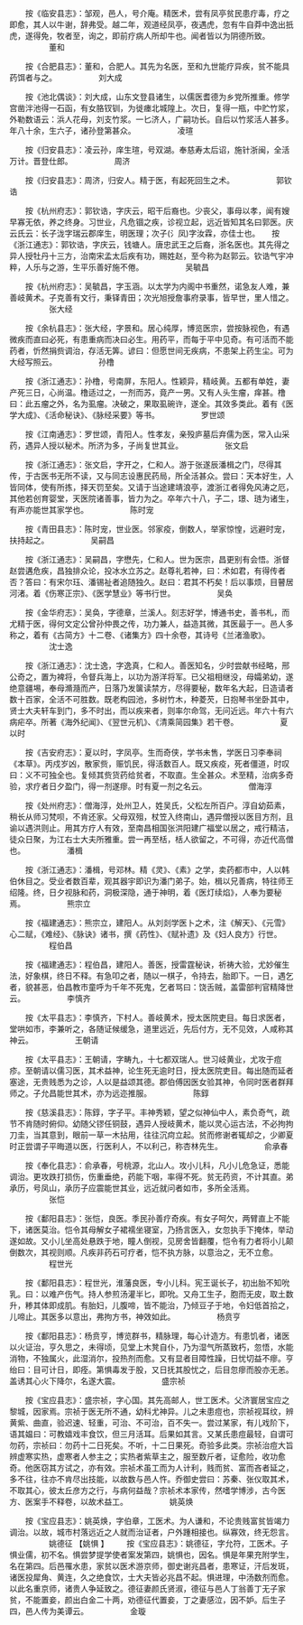 <!-- { "loadSidebar": true } -->
　　按《临安县志》：邹观，邑人，号介庵。精医术，尝有凤亭贫民患疔毒，疗之即愈，其人以牛谢，辞弗受。越二年，观道经凤亭，夜遇虎，忽有牛自莽中逸出扺虎，遂得免，牧者至，询之，即前疗病人所却牛也。闻者皆以为阴德所致。
　　　　　董和

　　按《合肥县志》：董和，合肥人。其先为名医，至和九世能疗异疾，贫不能具药饵者与之。
　　　　　刘大成

　　按《池北偶谈》：刘大成，山东文登县诸生，以儒医耆德为乡党所推重。修学宫凿泮池得一石函，有女胳钗钏，为徙瘗北城隍上。次日，复得一瓶，中贮竹浆，外勒数语云：浜人花母，刘支竹浆。一匕济人，广嗣功长。自后以竹浆活人甚多。年八十余，生六子，诸孙登第甚众。
　　　　　凌瑄

　　按《归安县志》：凌云孙，庠生瑄，号双湖。奉慈寿太后诏，施针浙闽，全活万计。晋登仕郎。
　　　　　周济

　　按《归安县志》：周济，归安人。精于医，有起死回生之术。
　　　　　郭钦诰

　　按《杭州府志》：郭钦诰，字庆云，昭干后裔也。少丧父，事母以孝，闻有嫂早寡无依，养之终身。习世业，凡危锢之疾，诊视立起，远近皆知其名曰郭医。庆云氏云：长子泷字瑞云郡庠生，明医理；次子(氵凤)字汝霖，亦佳士也。　　按《浙江通志》：郭钦诰，字庆云，钱塘人。唐忠武王之后裔，浙名医也。其先得之异人授牡丹十三方，治南宋孟太后疾有功，赐姓赵，至今称为赵郭云。钦诰气宇冲粹，人乐与之游，生平乐善好施不倦。
　　　　　吴毓昌

　　按《杭州府志》：吴毓昌，字玉涵。以太学为内阁中书重然，诺急友人难，兼善岐黄术。子克善有文行，秉铎青田；次光旭授詹事府录事，皆早世，里人惜之。
　　　　　张大经

　　按《余杭县志》：张大经，字景和。居心纯厚，博览医宗，尝按脉视色，有遇微疾而直曰必死，有患重病而决曰必生。用药平，而每于平中见奇。有可活而不能药者，忻然捐赀调治，存活无筭。谚曰：但愿世间无疾病，不患架上药生尘。可为大经写照云。
　　　　　孙橹

　　按《浙江通志》：孙橹，号南屏，东阳人。性颖异，精岐黄。五都有单姓，妻产死三日，心尚温。橹适过之，一剂而苏，竟产一男。又有人头生瘤，痒甚。橹曰：此五瘤之外，名为虱瘤。决破之，果取虱碗许，遂全。其效多类此。着有《医学大成》、《活命秘诀》、《脉经采要》等书。
　　　　　罗世颂

　　按《江南通志》：罗世颂，青阳人。性孝友，亲殁庐墓后弃儒为医，常入山采药，遇异人授以秘术。所济为多，子尚复世其业。
　　　　　张文启

　　按《浙江通志》：张文启，字开之，仁和人。游于张遂辰潘楫之门，尽得其传，于古医书无所不读，又与同志设惠民药局，所全活甚众。尝曰：天本好生，人皆同体，使有所拣，择天罚至矣。又请于当途建靖浪亭，渡浙江者得免风涛之厄，其他若创育婴堂，天医院诸善事，皆力为之。卒年六十八，子二，璟、琏为诸生，有声亦能世其家学也。
　　　　　陈时宠

　　按《青田县志》：陈时宠，世业医。邻家疫，倒数人，举家惊惶，远避时宠，扶持起之。
　　　　　吴嗣昌

　　按《浙江通志》：吴嗣昌，字懋先，仁和人。世为医宗，昌更别有会悟。浙督赵尝遘危疾，昌独排众论，投冰水立苏之。赵尊礼若神，曰：术如君，有得传者否？答曰：有宋尔珏、潘锡祉者追随独久。赵曰：君其不朽矣！后以事烦，目瞽居河渚。着《伤寒正宗》、《医学慧业》等书行世。
　　　　　吴奂

　　按《金华府志》：吴奂，字德章，兰溪人。刻志好学，博通书史，善书札，而尤精于医，得何文定公曾孙仲畏之传，功力兼人，益造其微，其医最于一。邑人多称之，着有《古简方》十二卷、《诸集方》四十余卷，其诗号《兰渚渔歌》。
　　　　　沈士逸

　　按《浙江通志》：沈士逸，字逸真，仁和人。善医知名，少时尝献书经略，邢公奇之，置为裨将，令督兵海上，以功为游洋将军。已父祖相继没，母孀弟幼，遂绝意疆埸，奉母滫瀡而产，日落乃发箧读禁方，尽得要秘，数年名大起，日造请者数十百家，全活不可胜数。既老构园池，多树竹木，种菱芡，日抱琴书坐卧其中，贤士大夫轩车到门，多不时出，而以疾来者，则率尔命驾，无问近远。年六十有六病疟卒。所著《海外纪闻》、《翌世元机》、《清乘简园集》若干卷。
　　　　　夏以时

　　按《吉安府志》：夏以时，字凤亭。生而奇侠，学书未售，学医日习李奉祠《本草》。丙戍岁凶，散家赀，赈饥民，得活数百人。既又疾疫，死者僵道，时叹曰：义不可独全也。复倾其赀货药给贫者，不取直。生全甚众。术至精，治病多奇验，求疗者日夕盈门，得一剂遂瘳。时有夏一剂之名云。
　　　　　僧海淳

　　按《处州府志》：僧海淳，处州卫人，姓吴氏，父松左所百户。淳自幼茹素，稍长从师习梵呗，不肯还家。父母双殂，杖笠入终南山，遇异僧授以医目方剂，且谕以遇洪则止。用其方疗人有效，至南昌相国张洪阳建广福堂以居之，戒行精洁，徒众日聚，为江右士大夫所雅重。尝一再至栝，栝人欲留之，不可得，亦近代高僧也。
　　　　　潘楫

　　按《浙江通志》：潘楫，号邓林。精《灵》、《素》之学，卖药都市中，人以韩伯休目之。受业者数百辈，观其器宇即识为潘门弟子。始，楫以兄善病，特往师王绍隆。终，日夕视脉和药，洞极深隐，通于神明，着《医灯续焰》，人奉为要秘焉。
　　　　　熊宗立

　　按《福建通志》：熊宗立，建阳人。从刘剡学医卜之术，注《解天》、《元雪》心二赋，《难经》、《脉诀》诸书，撰《药性》、《赋补遗》及《妇人良方》行世。
　　　　　程伯昌

　　按《福建通志》：程伯昌，建阳人。善医，授雷霆秘诀，祈祷大验，尤妙催生法，好象棋，终日不释。有急叩之者，随以一棋子，令持去，胎即下。一日，遇乞者，貌甚恶，伯昌教市童呼为千年不死鬼，乞者骂曰：饶舌贼，盖雷部判官精降世云。
　　　　　李慎齐

　　按《太平县志》：李慎齐，下村人。善岐黄术，授太医院吏目。每日求医者，堂哄如市，李兼听之，各随证候缓急，道里远近，先后付方，无不见效，人咸称其神云。
　　　　　王朝请

　　按《太平县志》：王朝请，字畴九，十七都双瑞人。世习岐黄业，尤攻于痘疹。至朝请以儒习医，其术益神，论生死无逾时日，授太医院吏目。每出随而延者塞途，无贵贱悉为之诊，人以是益颂其德。郡伯傅因医女验其神，令同时医者群拜师之。子允昌能世其术，亦为远迩推服。
　　　　　陈錞

　　按《慈溪县志》：陈錞，字子平。丰神秀颖，望之似神仙中人，素负奇气，疏节不肯随时俯仰。幼随父镠任铜鼓，遇异人授岐黄术，能以灵心运古法，不必拘拘刀圭，当其意到，眼前一草一木拈用，往往沉疴立起。贫而修谢者辄却之，少卿夏时正尝谓子平晦道以医，行医利人，不以利己，称杏林先生。
　　　　　俞承春

　　按《奉化县志》：俞承春，号桃源，北山人。攻小儿科，凡小儿危急证，悉能调治。更攻跌打损伤，伤重垂绝，药能下咽，率得不死。贫无药资，不计其直。弟承历，号凤山，承历子应震能世其业，远近就问者如市，多所全活焉。
　　　　　张恺

　　按《鄱阳县志》：张恺，良医。季民孙善疗奇疾。有女子呵欠，两臂直上不能下，诸医莫治。恺令其母解女子裙襦坐寝室，乃扬言医入，女忽执手下掩体，举动遂如故。又小儿坐高处悬跌于地，瞳人倒视，见房舍皆翻覆，恺令有力者将小儿颠倒数次，其视则顺。凡疾非药石可疗者，恺不执方脉，以意治之，无不立愈。
　　　　　程世光

　　按《鄱阳县志》：程世光，淮藩良医，专小儿科。宪王诞长子，初出胎不知吮乳。曰：以难产伤气。持人参煎汤灌半匕，即吮。又舟工生子，胞而无皮，取土数升，糁其体即成肌。有胎妇，儿腹啼，皆不能治，乃倾豆子于地，令妇低首拾之，儿啼止。其医多以意出，弗拘方书，神效如此。
　　　　　杨贲亨

　　按《鄱阳县志》：杨贲亨，博览群书，精脉理，每心计造方。有患饥者，诸医以火证治，亨久思之，未得顷，见堂上木凳自仆，乃为湿气所蒸致朽，忽悟，水能消物，不独属火，此湿消尔，投热剂而愈。又有显者目障性躁，日忧切益不瘳。亨绐曰：目可计日，即痊。第惧毒发于股，又日抚其股忧之，后目忽瘳而股亦无恙。盖诱其心火下降尔，名遂大震。
　　　　　盛宗祯

　　按《宝应县志》：盛宗祯，字心国。其先高邮人，世工医术。父济寰居宝应之黎城，因家焉。宗祯于医无所不通，幼科尤神异。儿之未患痘也，宗祯视耳纹，辨黄紫、曲直，验迟速、轻重，可治、不可治，百不失一。尝过某家，有儿戏阶下，语其媪曰：可教嬉戏丰食饮，但三月活耳。后果如其言。又某氏患痘最轻，自谓可勿药，宗祯曰：勿药十二日死矣。不听，十二日果死。奇验多此类。宗祯治痘大旨辨虚寒实热，虚寒者人参主之；实热者紫草主之，服至数斤者，证愈险，收功愈奇。他医窃其方试之，亦有效。宗祯术虽工而为人计利，贱而贫、富而吝者延之，多不往，往亦不肯尽出技能，以故数与邑人忤。乔御史尝曰：苏秦、张仪取其术，不取其心，彼太丘彦方之行，与病何益哉？宗祯术本家传，然嗜学博涉，古今医方、医案手不释卷，以故术益工。
　　　　　姚英焕

　　按《宝应县志》：姚英焕，字伯章，工医术。为人谦和，不论贵贱富贫皆竭力调治。以故，城市村落远近之人就而治证者，户外踵相接也。纵寡效，终无怨言。
　　　　　姚德征  【姚惧 】
　　按《宝应县志》：姚德征，字允符，工医术。子惧业儒，初不名。惧尝梦提学使者案发第四，姚惧也，因名。惧是年果充附学生，名在第四。后邑罹水患，家贫以医术游京师，御史谢兆昌者，患寒证，汗后发斑，诸医投犀角、黄连，久之绝食饮，士大夫皆必兆昌不起。惧进理，中汤数剂而愈。以此名重京师，诸贵人争延致之。德征妻颜氏贤淑，德征与邑人丁翁善丁无子家贫，不能置妾，颜出白金二十两，劝德征代置妾，丁之妻感泣，因不妒。后生子四，邑人传为美谭云。
　　　　　金璇

